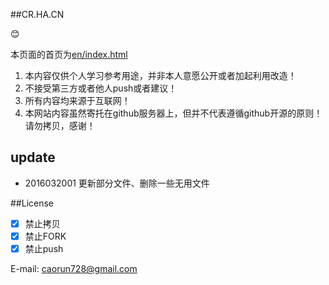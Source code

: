 ##CR.HA.CN

:blush:

本页面的首页为[en/index.html](./en)

1. 本内容仅供个人学习参考用途，并非本人意愿公开或者加起利用改造！
2. 不接受第三方或者他人push或者建议！
3. 所有内容均来源于互联网！
4. 本网站内容虽然寄托在github服务器上，但并不代表遵循github开源的原则！请勿拷贝，感谢！

## update

- 2016032001 更新部分文件、删除一些无用文件 

##License

- [x] 禁止拷贝
- [x] 禁止FORK
- [x] 禁止push

E-mail:  <a href="mailto:caorun728@gmail.com" target="_blank">caorun728@gmail.com</a>

